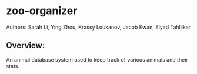 # zoo-organizer

Authors: Sarah Li, Ying Zhou, Krassy Loukanov, Jacob Kwan, Ziyad Tahlilkar

## Overview:
An animal database system used to keep track of various animals and their stats.
